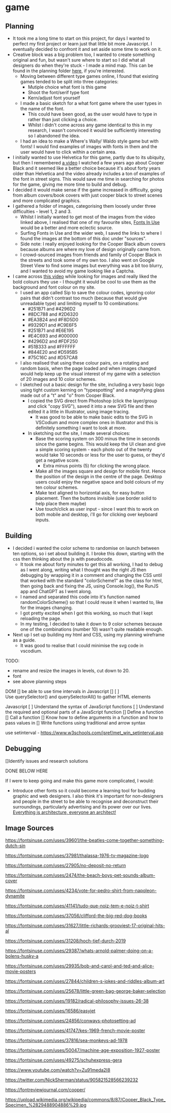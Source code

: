 # game

## Planning

- It took me a long time to start on this project, for days I wanted to perfect my first project or learn just that little bit more Javascript. I eventually decided to confront it and set aside some time to work on it.
- Creative block was a big problem too, I wanted to create something original and fun, but wasn't sure where to start so I did what all designers do when they're stuck - I made a mind map. This can be found in the planning folder [here](www.github.com), if you're interested.
  - Moving between different type games online, I found that existing games tended to be split into three categories:
    - Mutiple choice what font is this game
    - Shoot the font/serif type font
    - Kern/adjust font yourself
  - I made a basic sketch for a what font game where the user types in the name of the font.
    - This could have been good, as the user would have to type in rather than just clicking a choice.
    - Whilst i didn't come across any game identical to this in my research, I wasn't convinced it would be sufficiently interesting so I abandoned the idea.
  - I had an idea to make a Where's Wally/ Waldo style game but with fonts! I would find examples of images with fonts in them and the user would have to click within a certain area.
- I initially wanted to use Helvetica for this game, partly due to its ubiquity, but then I remembered [a video](https://www.youtube.com/watch?v=Zu91meda2I8) I watched a few years ago about Cooper Black and it seemed like a better choice because it's about forty years older than Helvetica and the video already includes a ton of examples of the font in street signs. This would save me time in searching for photos for the game, giving me more time to build and debug.
- I decided it would make sense if the game increased in difficulty, going from album covers/book covers with just cooper black to street scenes and more complicated graphics.
- I gathered a folder of images, categorising them loosely under three difficulties - level 1, 2 and 3.
  - Whilst I initially wanted to get most of the images from the video linked above, I realised that one of my favourite sites, [Fonts In Use](https://fontsinuse.com/) would be a better and more eclectic source.
  - Surfing Fonts in Use and the wider web,  I saved the links to where I found the images at the bottom of this doc under "sources".
  - Side note: I really enjoyed looking for the Cooper Black album covers because albums are where my love of design originally came from.  
  - I crowd-sourced images from friends and family of Cooper Black in the streets and took some of my own too. I also went on Google Street View to find some images but everything was a bit too blurry, and I wanted to avoid my game looking like a Captcha.
- I came across [this video](https://www.youtube.com/watch?v=zf988tNfMx4) while looking for images and really liked the bold colours they use - I thought it would be cool to use them as the background and font colour on my site.
  - I used an app called Sip to save the colour codes, ignoring color pairs that didn't contrast too much (because that would give unreadable type) and limiting myself to 10 combinations:
    - #251B71 and #4296D2
    - #8DC788 and #2D6320
    - #EA3B24 and #F8D5D0
    - #9329D1 and #C9E6F5
    - #251B71 and #E6E195
    - #E4C693 and #000000
    - #4296D2 and #FDF250
    - #51B333 and #FFFFFF
    - #844E20 and #D595B5
    - #75C16C and #D57CA8
  - I also realised that using these colour pairs, on a rotating and random basis, when the page loaded and when images changed would help keep up the visual interest of my game with a selection of 20 images and 10 color schemes.
  - I sketched out a basic design for the site, including a very basic logo using tight custom kerning on "typespotting" and a magnifying glass made out of a "t" and "o" from Cooper Black.
    - I copied the SVG direct from Photoshop (click the layer/group and click "copy SVG"), saved it into a new SVG file and then edited it a little in Illustrator, using image tracing.
      - It was good to be able to make basic edits to the SVG in VSCodium and more complex ones in Illustrator and this is definitely something I want to look at more.
    - In sketching out the site, I made several choices:
      - Base the scoring system on 300 minus the time in seconds since the game begins.  This would keep the UI clean and give a simple scoring system - each photo out of the twenty would take 10 seconds or less for the user to guess, or they'd get a negative score.
        - Extra minus points (5) for clicking the wrong place.
      - Make all the images square and design for mobile first. Hence the position of the design in the centre of the page. Desktop users could enjoy the negative space and bold colours of my ten colour schemes.
      - Make text aligned to horizontal axis, for easy button placement. Then the buttons invisible (use border solid to help place them maybe)
      - Use touch/click as user input - since I want this to work on both mobile and desktop, i'll go for clicking over keyboard inputs.

## Building

- I decided i wanted the color scheme to randomise on launch between ten options, so i set about building it. I broke this down, starting with the css then thinking about the js with pseudocode.  
  - It took me about forty minutes to get this all working, I had to debug as I went along, writing what I thought was the right JS then debugging by wrapping it in a comment and changing the CSS until that worked with the standard "colorScheme1" as the class for html, then going back and fixing the JS, using Console.log(), the RunJS app and ChatGPT as I went along.
  - I named and separated this code into it's function named randomColorScheme() so that I could reuse it when I wanted to, like for the images changing.
  - I got pretty excited when I got this working, so much that I kept reloading the page.
  - In my testing, I decided to take it down to 9 color schemes because one of the combinations (number 10) wasn't quite readable enough.
- Next up I set up building my html and CSS, using my planning wireframe as a guide.
  - It was good to realise that I could minimise the svg code in vscodium.

TODO:
- rename and resize the images in levels, cut down to 20.
- font 
- see above planning steps

DOM
[] be able to use time intervals in Javascript
[] [ ] Use querySelector() and querySelectorAll() to gather HTML elements

Javascript
[ ] Understand the syntax of JavaScript functions
[ ] Understand the required and optional parts of a JavaScript function
[] Define a function
[] Call a function
[] Know how to define arguments in a function and how to pass values in
[] Write functions using traditional and arrow syntax

use setinterval - <https://www.w3schools.com/jsref/met_win_setinterval.asp>

## Debugging

 []Identify issues and research solutions

DONE BELOW HERE

If I were to keep going and make this game more complicated, I would:

- Introduce other fonts so it could become a learning tool for budding graphic and web designers. I also think it's important for non-designers and people in the street to be able to recognise and deconstruct their surroundings, particularly advertising and its power over our lives. [Everything is architecture, everyone an architect!](https://twitter.com/archiworkers/status/1033716642990186498)

## Image Sources

<https://fontsinuse.com/uses/39601/the-beatles-come-together-something-dutch-sin>

<https://fontsinuse.com/uses/37981/thalassa-1976-tv-magazine-logo>

<https://fontsinuse.com/uses/27905/no-deposit-no-return>

<https://fontsinuse.com/uses/2474/the-beach-boys-pet-sounds-album-cover>

<https://fontsinuse.com/uses/4234/vote-for-pedro-shirt-from-napoleon-dynamite>

<https://fontsinuse.com/uses/41141/tudo-que-noiz-tem-e-noiz-t-shirt>

<https://fontsinuse.com/uses/37056/clifford-the-big-red-dog-books>

<https://fontsinuse.com/uses/31627/little-richards-grooviest-17-original-hits-al>

<https://fontsinuse.com/uses/31208/hoch-tief-durch-2019>

<https://fontsinuse.com/uses/29387/whats-arnold-palmer-doing-on-a-bolens-husky-a>

<https://fontsinuse.com/uses/29935/bob-and-carol-and-ted-and-alice-movie-posters>

<https://fontsinuse.com/uses/27844/children-s-jokes-and-riddles-album-art>

<https://fontsinuse.com/uses/25678/little-green-bag-george-baker-selection>

<https://fontsinuse.com/uses/19182/radical-philosophy-issues-26-38>

<https://fontsinuse.com/uses/16586/easyjet>

<https://fontsinuse.com/uses/24856/conways-photosetting-ad>

<https://fontsinuse.com/uses/41747/kes-1969-french-movie-poster>

<https://fontsinuse.com/uses/37816/sea-monkeys-ad-1978>

<https://fontsinuse.com/uses/50047/machine-age-exposition-1927-poster>

<https://fontsinuse.com/uses/49275/schuhexpress-gera>

<https://www.youtube.com/watch?v=Zu91meda2I8>

<https://twitter.com/NickSherman/status/905821528566239232>

<https://fontreviewjournal.com/cooper/>

<https://upload.wikimedia.org/wikipedia/commons/8/87/Cooper_Black_Type_Specimen_%2829488904886%29.jpg>
